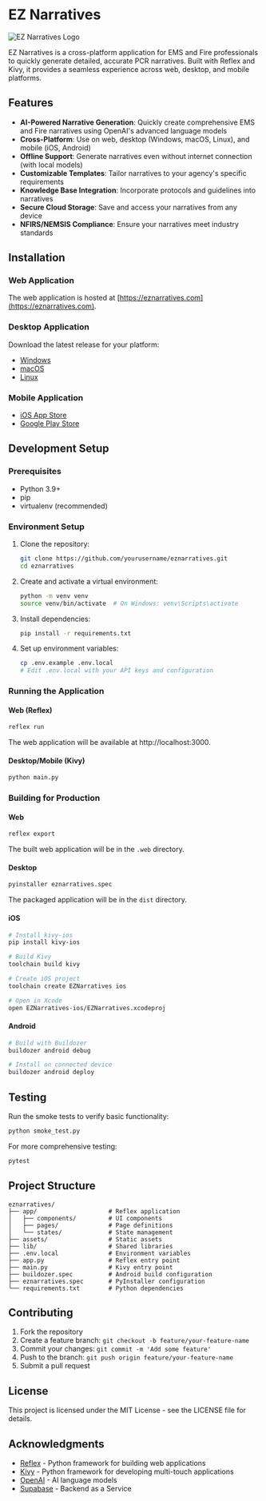 # EZ Narratives

![EZ Narratives Logo](assets/logo.png)

EZ Narratives is a cross-platform application for EMS and Fire professionals to quickly generate detailed, accurate PCR narratives. Built with Reflex and Kivy, it provides a seamless experience across web, desktop, and mobile platforms.

## Features

- **AI-Powered Narrative Generation**: Quickly create comprehensive EMS and Fire narratives using OpenAI's advanced language models
- **Cross-Platform**: Use on web, desktop (Windows, macOS, Linux), and mobile (iOS, Android)
- **Offline Support**: Generate narratives even without internet connection (with local models)
- **Customizable Templates**: Tailor narratives to your agency's specific requirements
- **Knowledge Base Integration**: Incorporate protocols and guidelines into narratives
- **Secure Cloud Storage**: Save and access your narratives from any device
- **NFIRS/NEMSIS Compliance**: Ensure your narratives meet industry standards

## Installation

### Web Application

The web application is hosted at [https://eznarratives.com](https://eznarratives.com).

### Desktop Application

Download the latest release for your platform:

- [Windows](https://eznarratives.com/downloads/windows)
- [macOS](https://eznarratives.com/downloads/macos)
- [Linux](https://eznarratives.com/downloads/linux)

### Mobile Application

- [iOS App Store](https://apps.apple.com/app/eznarratives)
- [Google Play Store](https://play.google.com/store/apps/details?id=org.eznarratives.app)

## Development Setup

### Prerequisites

- Python 3.9+
- pip
- virtualenv (recommended)

### Environment Setup

1. Clone the repository:
   ```bash
   git clone https://github.com/yourusername/eznarratives.git
   cd eznarratives
   ```

2. Create and activate a virtual environment:
   ```bash
   python -m venv venv
   source venv/bin/activate  # On Windows: venv\Scripts\activate
   ```

3. Install dependencies:
   ```bash
   pip install -r requirements.txt
   ```

4. Set up environment variables:
   ```bash
   cp .env.example .env.local
   # Edit .env.local with your API keys and configuration
   ```

### Running the Application

#### Web (Reflex)

```bash
reflex run
```

The web application will be available at http://localhost:3000.

#### Desktop/Mobile (Kivy)

```bash
python main.py
```

### Building for Production

#### Web

```bash
reflex export
```

The built web application will be in the `.web` directory.

#### Desktop

```bash
pyinstaller eznarratives.spec
```

The packaged application will be in the `dist` directory.

#### iOS

```bash
# Install kivy-ios
pip install kivy-ios

# Build Kivy
toolchain build kivy

# Create iOS project
toolchain create EZNarratives ios

# Open in Xcode
open EZNarratives-ios/EZNarratives.xcodeproj
```

#### Android

```bash
# Build with Buildozer
buildozer android debug

# Install on connected device
buildozer android deploy
```

## Testing

Run the smoke tests to verify basic functionality:

```bash
python smoke_test.py
```

For more comprehensive testing:

```bash
pytest
```

## Project Structure

```
eznarratives/
├── app/                    # Reflex application
│   ├── components/         # UI components
│   ├── pages/              # Page definitions
│   └── states/             # State management
├── assets/                 # Static assets
├── lib/                    # Shared libraries
├── .env.local              # Environment variables
├── app.py                  # Reflex entry point
├── main.py                 # Kivy entry point
├── buildozer.spec          # Android build configuration
├── eznarratives.spec       # PyInstaller configuration
└── requirements.txt        # Python dependencies
```

## Contributing

1. Fork the repository
2. Create a feature branch: `git checkout -b feature/your-feature-name`
3. Commit your changes: `git commit -m 'Add some feature'`
4. Push to the branch: `git push origin feature/your-feature-name`
5. Submit a pull request

## License

This project is licensed under the MIT License - see the LICENSE file for details.

## Acknowledgments

- [Reflex](https://reflex.dev/) - Python framework for building web applications
- [Kivy](https://kivy.org/) - Python framework for developing multi-touch applications
- [OpenAI](https://openai.com/) - AI language models
- [Supabase](https://supabase.com/) - Backend as a Service